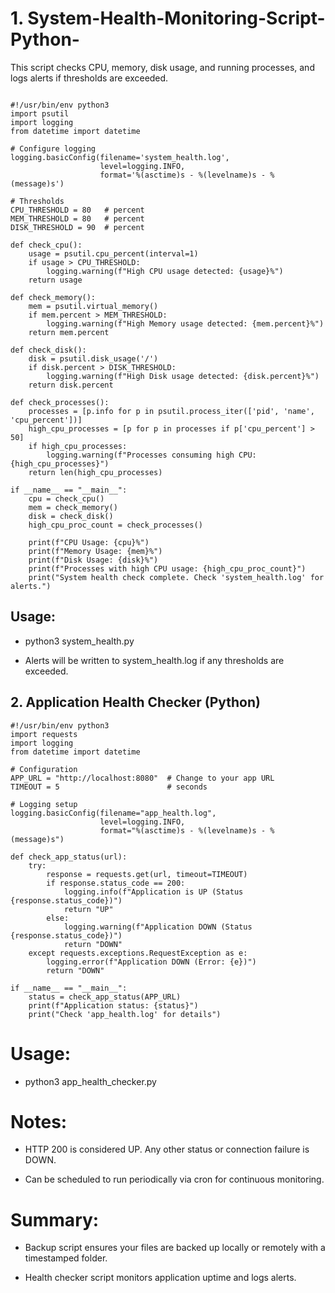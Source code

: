 # 1. System-Health-Monitoring-Script-Python-
This script checks CPU, memory, disk usage, and running processes, and logs alerts if thresholds are exceeded.

```

#!/usr/bin/env python3
import psutil
import logging
from datetime import datetime

# Configure logging
logging.basicConfig(filename='system_health.log',
                    level=logging.INFO,
                    format='%(asctime)s - %(levelname)s - %(message)s')

# Thresholds
CPU_THRESHOLD = 80   # percent
MEM_THRESHOLD = 80   # percent
DISK_THRESHOLD = 90  # percent

def check_cpu():
    usage = psutil.cpu_percent(interval=1)
    if usage > CPU_THRESHOLD:
        logging.warning(f"High CPU usage detected: {usage}%")
    return usage

def check_memory():
    mem = psutil.virtual_memory()
    if mem.percent > MEM_THRESHOLD:
        logging.warning(f"High Memory usage detected: {mem.percent}%")
    return mem.percent

def check_disk():
    disk = psutil.disk_usage('/')
    if disk.percent > DISK_THRESHOLD:
        logging.warning(f"High Disk usage detected: {disk.percent}%")
    return disk.percent

def check_processes():
    processes = [p.info for p in psutil.process_iter(['pid', 'name', 'cpu_percent'])]
    high_cpu_processes = [p for p in processes if p['cpu_percent'] > 50]
    if high_cpu_processes:
        logging.warning(f"Processes consuming high CPU: {high_cpu_processes}")
    return len(high_cpu_processes)

if __name__ == "__main__":
    cpu = check_cpu()
    mem = check_memory()
    disk = check_disk()
    high_cpu_proc_count = check_processes()

    print(f"CPU Usage: {cpu}%")
    print(f"Memory Usage: {mem}%")
    print(f"Disk Usage: {disk}%")
    print(f"Processes with high CPU usage: {high_cpu_proc_count}")
    print("System health check complete. Check 'system_health.log' for alerts.")
```

## Usage:

- python3 system_health.py

- Alerts will be written to system_health.log if any thresholds are exceeded.


## 2. Application Health Checker (Python)

```
#!/usr/bin/env python3
import requests
import logging
from datetime import datetime

# Configuration
APP_URL = "http://localhost:8080"  # Change to your app URL
TIMEOUT = 5                        # seconds

# Logging setup
logging.basicConfig(filename="app_health.log",
                    level=logging.INFO,
                    format="%(asctime)s - %(levelname)s - %(message)s")

def check_app_status(url):
    try:
        response = requests.get(url, timeout=TIMEOUT)
        if response.status_code == 200:
            logging.info(f"Application is UP (Status {response.status_code})")
            return "UP"
        else:
            logging.warning(f"Application DOWN (Status {response.status_code})")
            return "DOWN"
    except requests.exceptions.RequestException as e:
        logging.error(f"Application DOWN (Error: {e})")
        return "DOWN"

if __name__ == "__main__":
    status = check_app_status(APP_URL)
    print(f"Application status: {status}")
    print("Check 'app_health.log' for details")
```

# Usage:

- python3 app_health_checker.py

# Notes:

- HTTP 200 is considered UP. Any other status or connection failure is DOWN.

- Can be scheduled to run periodically via cron for continuous monitoring.

# Summary:

- Backup script ensures your files are backed up locally or remotely with a timestamped folder.

- Health checker script monitors application uptime and logs alerts.
